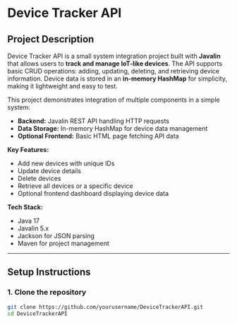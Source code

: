 # Device Tracker API

## Project Description
Device Tracker API is a small system integration project built with **Javalin** that allows users to **track and manage IoT-like devices**. The API supports basic CRUD operations: adding, updating, deleting, and retrieving device information. Device data is stored in an **in-memory HashMap** for simplicity, making it lightweight and easy to test.

This project demonstrates integration of multiple components in a simple system:
- **Backend:** Javalin REST API handling HTTP requests
- **Data Storage:** In-memory HashMap for device data management
- **Optional Frontend:** Basic HTML page fetching API data

**Key Features:**
- Add new devices with unique IDs
- Update device details
- Delete devices
- Retrieve all devices or a specific device
- Optional frontend dashboard displaying device data

**Tech Stack:**
- Java 17
- Javalin 5.x
- Jackson for JSON parsing
- Maven for project management

---

## Setup Instructions

### 1. Clone the repository
```bash
git clone https://github.com/yourusername/DeviceTrackerAPI.git
cd DeviceTrackerAPI
